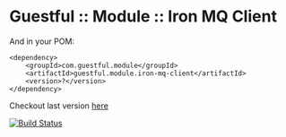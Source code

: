 Guestful :: Module :: Iron MQ Client
====================================

And in your POM:

```
<dependency>
    <groupId>com.guestful.module</groupId>
    <artifactId>guestful.module.iron-mq-client</artifactId>
    <version>?</version>
</dependency>
```

Checkout last version [here](https://bintray.com/guestful/maven/guestful.module.iron-mq-client/view)

[![Build Status](https://drone.io/github.com/guestful/module.iron-mq-client/status.png)](https://drone.io/github.com/guestful/module.iron-mq-client/latest)
